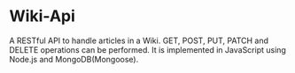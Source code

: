 # Wiki-Api
A RESTful API to handle articles in a Wiki. GET, POST, PUT, PATCH and DELETE operations can be performed. It is implemented in JavaScript using Node.js and MongoDB(Mongoose).
